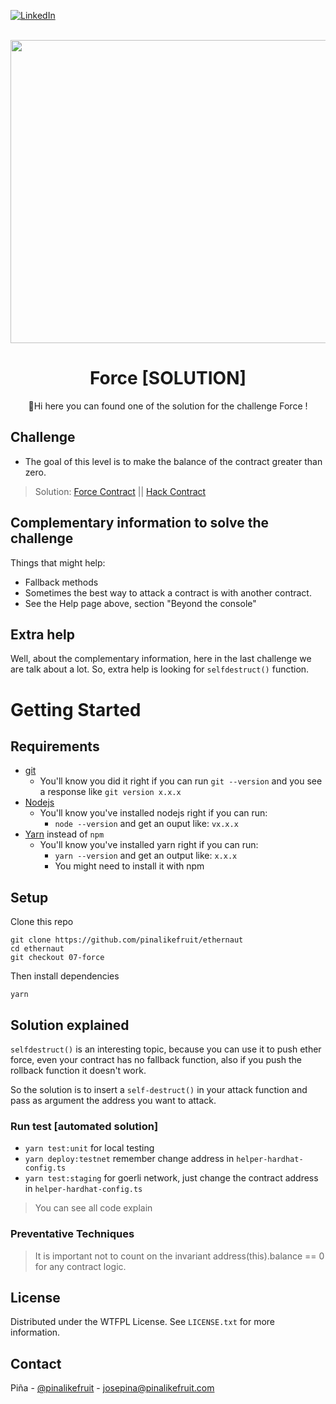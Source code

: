 <a name="readme-top"></a>

[![LinkedIn][linkedin-shield]][linkedin-url]


<br />
<div align="center">
  <a href="https://ethernaut.openzeppelin.com/">
    <img src="https://ethernaut.openzeppelin.com/imgs/BigLevel7.svg" alt="" width="800" height="485">
  </a>

  <h1 align="center">Force [SOLUTION]</h3>

  <p align="center">
    🍍Hi  here you can found one of the solution for the challenge Force !
  </p>
</div>

## Challenge
* The goal of this level is to make the balance of the contract greater than zero.

> Solution: 
  [Force Contract](https://goerli.etherscan.io/address/0x49dC44491E99D9F272152CA9cbE433D1c7D9639E#internaltx) ||
  [Hack Contract](https://goerli.etherscan.io/address/0x62708240dfcb966BBC37C495C0F6759337c84dAd)

## Complementary information to solve the challenge
  Things that might help:

* Fallback methods
* Sometimes the best way to attack a contract is with another contract.
* See the Help page above, section "Beyond the console"


## Extra help
Well, about the complementary information, here in the last challenge we are talk about a lot. So, extra help is looking for `selfdestruct()` function. 

# Getting Started

## Requirements

- [git](https://git-scm.com/book/en/v2/Getting-Started-Installing-Git)
  - You'll know you did it right if you can run `git --version` and you see a response like `git version x.x.x`
- [Nodejs](https://nodejs.org/en/)
  - You'll know you've installed nodejs right if you can run:
    - `node --version` and get an ouput like: `vx.x.x`
- [Yarn](https://classic.yarnpkg.com/lang/en/docs/install/) instead of `npm`
  - You'll know you've installed yarn right if you can run:
    - `yarn --version` and get an output like: `x.x.x`
    - You might need to install it with npm

## Setup

Clone this repo

```
git clone https://github.com/pinalikefruit/ethernaut
cd ethernaut
git checkout 07-force
```

Then install dependencies

```
yarn
```
## Solution explained
`selfdestruct()` is an interesting topic, because you can use it to push ether force, even your contract has no fallback function, also if you push the rollback function it doesn't work.

So the solution is to insert a `self-destruct()` in your attack function and pass as argument the address you want to attack.
### Run test [automated solution]
 - `yarn test:unit` for local testing 
 - `yarn deploy:testnet` remember change address in `helper-hardhat-config.ts`
 - `yarn test:staging` for goerli network, just change the contract address in `helper-hardhat-config.ts`


> You can see all code explain

### Preventative Techniques

> It is important not to count on the invariant address(this).balance == 0 for any contract logic.

## License

Distributed under the WTFPL License. See `LICENSE.txt` for more information.



## Contact

Piña - [@pinalikefruit](https://twitter.com/pinalikefruit) - josepina@pinalikefruit.com




[linkedin-shield]: https://img.shields.io/badge/-LinkedIn-black.svg?style=for-the-badge&logo=linkedin&colorB=555
[linkedin-url]: https://www.linkedin.com/in/pinalikefruit
